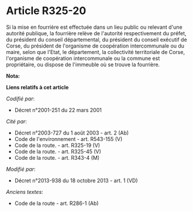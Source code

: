 # Article R325-20

Si la mise en fourrière est effectuée dans un lieu public ou relevant d'une autorité publique, la fourrière relève de
l'autorité respectivement du préfet, du président du conseil départemental, du président du conseil exécutif de Corse, du
président de l'organisme de coopération intercommunale ou du maire, selon que l'Etat, le département, la collectivité
territoriale de Corse, l'organisme de coopération intercommunale ou la commune est propriétaire, ou dispose de l'immeuble où
se trouve la fourrière.

**Nota:**



**Liens relatifs à cet article**

_Codifié par_:

  - Décret n°2001-251 du 22 mars 2001

_Cité par_:

  - Décret n°2003-727 du 1 août 2003 - art. 2 (Ab)
  - Code de l'environnement - art. R543-155 (V)
  - Code de la route. - art. R325-19 (V)
  - Code de la route. - art. R325-45 (V)
  - Code de la route. - art. R343-4 (M)

_Modifié par_:

  - Décret n°2013-938 du 18 octobre 2013 - art. 1 (VD)

_Anciens textes_:

  - Code de la route - art. R286-1 (Ab)
